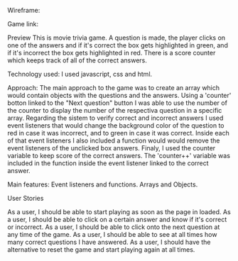 Wireframe:


Game link:



Preview
This is movie trivia game. A question is made, the player clicks on one of the answers and if it's correct the box gets highlighted in green, and if it's incorrect the box gets highlighted in red. There is a score counter which keeps track of all of the correct answers.


Technology used:
I used javascript, css and html.

Approach:
The main approach to the game was to create an array which would contain objects with the questions and the answers. Using a 'counter' botton linked to the "Next question" button I was able to use the number of the counter to display the number of the respectiva question in a specific array. 
Regarding the sistem to verify correct and incorrect answers I used event listeners that would change the background color of the question to red in case it was incorrect, and to green in case it was correct. Inside each of that event listeners I also included a function would would remove the event listeners of the unclicked box answers.
Finaly, I used the counter variable to keep score of the correct answers. The 'counter++' variable was included in the function inside the event listener linked to the correct answer.


Main features:
Event listeners and functions.
Arrays and Objects.


User Stories

As a user, I should be able to start playing as soon as the page in loaded.
As a user, I should be able to click on a certain answer and know if it's correct or incorrect.
As a user, I should be able to click onto the next question at any time of the game.
As a user, I should be able to see at all times how many correct questions I have answered.
As a user, I should have the alternative to reset the game and start playing again at all times. 





